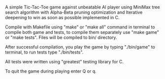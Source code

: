 A simple Tic-Tac-Toe game against unbeatable AI player using MiniMax tree search algorithm with Alpha-Beta pruning optimization and Iterative deepening to win as soon as possible implemented in C.

Compile with Makefile using "make" or "make all" command in terminal to compile both game and tests, to compile them separately use "make game" or "make tests". Files will be compiled to bin/ directory.

After successful compilation, you play the game by typing "./bin/game" to terminal, to run tests type "./bin/tests".

All tests were written using "greatest" testing library for C.

To quit the game during playing enter Q or q.
